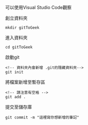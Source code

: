 可以使用Visual Studio Code觀察

創立資料夾
```
mkdir gitToGeek
```

進入資料夾
```
cd gitToGeek
```

啟動git
```
<!-- 資料夾內會新增 .git的隱藏資料夾-->
git init
```

將檔案新增至暫存區
```
<!-- 請注意有空格 -->
git add .
```

提交至儲存庫
```
git commit -m "這裡寫你想新增的筆記"
```

